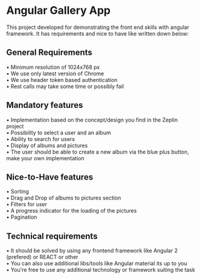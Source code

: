 # Angular Gallery App

This project developed for demonstrating the front end skills with angular framework. It has requirements and nice to have like written down below:

## General Requirements

• Minimum resolution of 1024x768 px  
• We use only latest version of Chrome  
• We use header token based authentication  
• Rest calls may take some time or possibly fail  

## Mandatory features

• Implementation based on the concept/design you find in the Zeplin project  
• Possibility to select a user and an album  
• Ability to search for users  
• Display of albums and pictures  
• The user should be able to create a new album via the blue plus button, make your own implementation  

## Nice-to-Have features

• Sorting  
• Drag and Drop of albums to pictures section  
• Filters for user  
• A progress indicator for the loading of the pictures  
• Pagination  

## Technical requirements

• It should be solved by using any frontend framework like Angular 2 (prefered) or REACT or
other  
• You can also use additional libs/tools like Angular material its up to you  
• You're free to use any additional technology or framework suiting the task  
